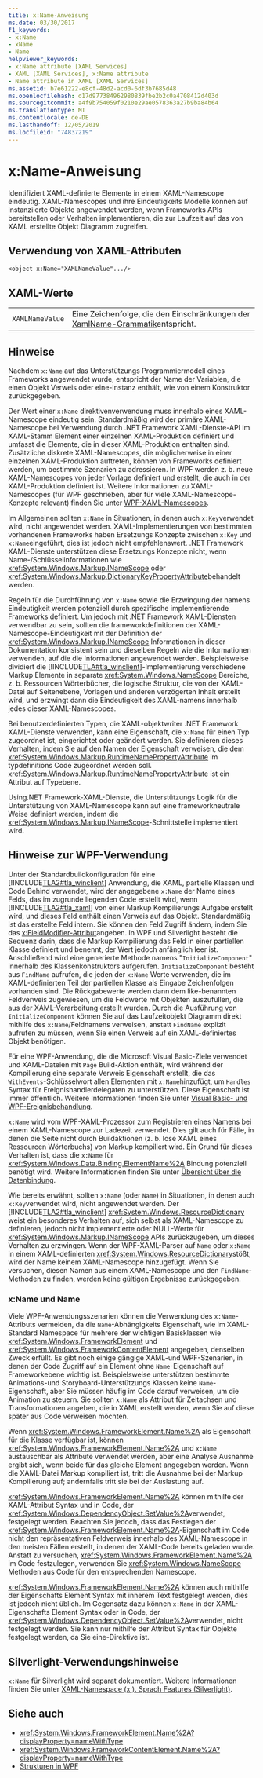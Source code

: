 ```yaml
---
title: x:Name-Anweisung
ms.date: 03/30/2017
f1_keywords:
- x:Name
- xName
- Name
helpviewer_keywords:
- x:Name attribute [XAML Services]
- XAML [XAML Services], x:Name attribute
- Name attribute in XAML [XAML Services]
ms.assetid: b7e61222-e8cf-48d2-acd0-6df3b7685d48
ms.openlocfilehash: d17d977384962980839fbe2b2c0a4708412d403d
ms.sourcegitcommit: a4f9b754059f0210e29ae0578363a27b9ba84b64
ms.translationtype: MT
ms.contentlocale: de-DE
ms.lasthandoff: 12/05/2019
ms.locfileid: "74837219"
---
```

# <a name="xname-directive"></a>x:Name-Anweisung
Identifiziert XAML-definierte Elemente in einem XAML-Namescope eindeutig. XAML-Namescopes und ihre Eindeutigkeits Modelle können auf instanziierte Objekte angewendet werden, wenn Frameworks APIs bereitstellen oder Verhalten implementieren, die zur Laufzeit auf das von XAML erstellte Objekt Diagramm zugreifen.  
  
## <a name="xaml-attribute-usage"></a>Verwendung von XAML-Attributen  
  
```xaml  
<object x:Name="XAMLNameValue".../>  
```  
  
## <a name="xaml-values"></a>XAML-Werte  
  
|||  
|-|-|  
|`XAMLNameValue`|Eine Zeichenfolge, die den Einschränkungen der [XamlName-Grammatik](xamlname-grammar.md)entspricht.|  
  
## <a name="remarks"></a>Hinweise  
 Nachdem `x:Name` auf das Unterstützungs Programmiermodell eines Frameworks angewendet wurde, entspricht der Name der Variablen, die einen Objekt Verweis oder eine-Instanz enthält, wie von einem Konstruktor zurückgegeben.  
  
 Der Wert einer `x:Name` direktivenverwendung muss innerhalb eines XAML-Namescope eindeutig sein. Standardmäßig wird der primäre XAML-Namescope bei Verwendung durch .NET Framework XAML-Dienste-API im XAML-Stamm Element einer einzelnen XAML-Produktion definiert und umfasst die Elemente, die in dieser XAML-Produktion enthalten sind. Zusätzliche diskrete XAML-Namescopes, die möglicherweise in einer einzelnen XAML-Produktion auftreten, können von Frameworks definiert werden, um bestimmte Szenarien zu adressieren. In WPF werden z. b. neue XAML-Namescopes von jeder Vorlage definiert und erstellt, die auch in der XAML-Produktion definiert ist. Weitere Informationen zu XAML-Namescopes (für WPF geschrieben, aber für viele XAML-Namescope-Konzepte relevant) finden Sie unter [WPF-XAML-Namescopes](../wpf/advanced/wpf-xaml-namescopes.md).  
  
 Im Allgemeinen sollten `x:Name` in Situationen, in denen auch `x:Key`verwendet wird, nicht angewendet werden. XAML-Implementierungen von bestimmten vorhandenen Frameworks haben Ersetzungs Konzepte zwischen `x:Key` und `x:Name`eingeführt, dies ist jedoch nicht empfehlenswert. .NET Framework XAML-Dienste unterstützen diese Ersetzungs Konzepte nicht, wenn Name-/Schlüsselinformationen wie <xref:System.Windows.Markup.INameScope> oder <xref:System.Windows.Markup.DictionaryKeyPropertyAttribute>behandelt werden.  
  
 Regeln für die Durchführung von `x:Name` sowie die Erzwingung der namens Eindeutigkeit werden potenziell durch spezifische implementierende Frameworks definiert. Um jedoch mit .NET Framework XAML-Diensten verwendbar zu sein, sollten die frameworkdefinitionen der XAML-Namescope-Eindeutigkeit mit der Definition der <xref:System.Windows.Markup.INameScope> Informationen in dieser Dokumentation konsistent sein und dieselben Regeln wie die Informationen verwenden, auf die die Informationen angewendet werden. Beispielsweise dividiert die [!INCLUDE[TLA#tla_winclient](../../../includes/tlasharptla-winclient-md.md)]-Implementierung verschiedene Markup Elemente in separate <xref:System.Windows.NameScope> Bereiche, z. b. Ressourcen Wörterbücher, die logische Struktur, die von der XAML-Datei auf Seitenebene, Vorlagen und anderen verzögerten Inhalt erstellt wird, und erzwingt dann die Eindeutigkeit des XAML-namens innerhalb jedes dieser XAML-Namescopes.  
  
 Bei benutzerdefinierten Typen, die XAML-objektwriter .NET Framework XAML-Dienste verwenden, kann eine Eigenschaft, die `x:Name` für einen Typ zugeordnet ist, eingerichtet oder geändert werden. Sie definieren dieses Verhalten, indem Sie auf den Namen der Eigenschaft verweisen, die dem <xref:System.Windows.Markup.RuntimeNamePropertyAttribute> im typdefinitions Code zugeordnet werden soll.  <xref:System.Windows.Markup.RuntimeNamePropertyAttribute> ist ein Attribut auf Typebene.  
  
 Using.NET Framework-XAML-Dienste, die Unterstützungs Logik für die Unterstützung von XAML-Namescope kann auf eine frameworkneutrale Weise definiert werden, indem die <xref:System.Windows.Markup.INameScope>-Schnittstelle implementiert wird.  
  
## <a name="wpf-usage-notes"></a>Hinweise zur WPF-Verwendung  
 Unter der Standardbuildkonfiguration für eine [!INCLUDE[TLA2#tla_winclient](../../../includes/tla2sharptla-winclient-md.md)] Anwendung, die XAML, partielle Klassen und Code Behind verwendet, wird der angegebene `x:Name` der Name eines Felds, das im zugrunde liegenden Code erstellt wird, wenn [!INCLUDE[TLA2#tla_xaml](../../../includes/tla2sharptla-xaml-md.md)] von einer Markup Kompilierungs Aufgabe erstellt wird, und dieses Feld enthält einen Verweis auf das Objekt. Standardmäßig ist das erstellte Feld intern. Sie können den Feld Zugriff ändern, indem Sie das [x:FieldModifier-Attribut](x-fieldmodifier-directive.md)angeben. In WPF und Silverlight besteht die Sequenz darin, dass die Markup Kompilierung das Feld in einer partiellen Klasse definiert und benennt, der Wert jedoch anfänglich leer ist. Anschließend wird eine generierte Methode namens "`InitializeComponent`" innerhalb des Klassenkonstruktors aufgerufen. `InitializeComponent` besteht aus `FindName` aufrufen, die jeden der `x:Name` Werte verwenden, die im XAML-definierten Teil der partiellen Klasse als Eingabe Zeichenfolgen vorhanden sind. Die Rückgabewerte werden dann dem like-benannten Feldverweis zugewiesen, um die Feldwerte mit Objekten auszufüllen, die aus der XAML-Verarbeitung erstellt wurden. Durch die Ausführung von `InitializeComponent` können Sie auf das Laufzeitobjekt Diagramm direkt mithilfe des `x:Name`/Feldnamens verweisen, anstatt `FindName` explizit aufrufen zu müssen, wenn Sie einen Verweis auf ein XAML-definiertes Objekt benötigen.  
  
 Für eine WPF-Anwendung, die die Microsoft Visual Basic-Ziele verwendet und XAML-Dateien mit `Page` Build-Aktion enthält, wird während der Kompilierung eine separate Verweis Eigenschaft erstellt, die das `WithEvents`-Schlüsselwort allen Elementen mit `x:Name`hinzufügt, um `Handles` Syntax für Ereignishandlerdelegaten zu unterstützen. Diese Eigenschaft ist immer öffentlich. Weitere Informationen finden Sie unter [Visual Basic- und WPF-Ereignisbehandlung](../wpf/advanced/visual-basic-and-wpf-event-handling.md).  
  
 `x:Name` wird vom WPF-XAML-Prozessor zum Registrieren eines Namens bei einem XAML-Namescope zur Ladezeit verwendet. Dies gilt auch für Fälle, in denen die Seite nicht durch Buildaktionen (z. b. lose XAML eines Ressourcen Wörterbuchs) von Markup kompiliert wird. Ein Grund für dieses Verhalten ist, dass die `x:Name` für <xref:System.Windows.Data.Binding.ElementName%2A> Bindung potenziell benötigt wird. Weitere Informationen finden Sie unter [Übersicht über die Datenbindung](../../desktop-wpf/data/data-binding-overview.md).  
  
 Wie bereits erwähnt, sollten `x:Name` (oder `Name`) in Situationen, in denen auch `x:Key`verwendet wird, nicht angewendet werden. Der [!INCLUDE[TLA2#tla_winclient](../../../includes/tla2sharptla-winclient-md.md)] <xref:System.Windows.ResourceDictionary> weist ein besonderes Verhalten auf, sich selbst als XAML-Namescope zu definieren, jedoch nicht implementierte oder NULL-Werte für <xref:System.Windows.Markup.INameScope> APIs zurückzugeben, um dieses Verhalten zu erzwingen. Wenn der WPF-XAML-Parser auf `Name` oder `x:Name` in einem XAML-definierten <xref:System.Windows.ResourceDictionary>stößt, wird der Name keinem XAML-Namescope hinzugefügt. Wenn Sie versuchen, diesen Namen aus einem XAML-Namescope und den `FindName`-Methoden zu finden, werden keine gültigen Ergebnisse zurückgegeben.  
  
### <a name="xname-and-name"></a>x:Name und Name  
 Viele WPF-Anwendungsszenarien können die Verwendung des `x:Name`-Attributs vermeiden, da die `Name`-Abhängigkeits Eigenschaft, wie im XAML-Standard Namespace für mehrere der wichtigen Basisklassen wie <xref:System.Windows.FrameworkElement> und <xref:System.Windows.FrameworkContentElement> angegeben, denselben Zweck erfüllt. Es gibt noch einige gängige XAML-und WPF-Szenarien, in denen der Code Zugriff auf ein Element ohne `Name`-Eigenschaft auf Frameworkebene wichtig ist. Beispielsweise unterstützen bestimmte Animations-und Storyboard-Unterstützungs Klassen keine `Name`-Eigenschaft, aber Sie müssen häufig im Code darauf verweisen, um die Animation zu steuern. Sie sollten `x:Name` als Attribut für Zeitachsen und Transformationen angeben, die in XAML erstellt werden, wenn Sie auf diese später aus Code verweisen möchten.  
  
 Wenn <xref:System.Windows.FrameworkElement.Name%2A> als Eigenschaft für die Klasse verfügbar ist, können <xref:System.Windows.FrameworkElement.Name%2A> und `x:Name` austauschbar als Attribute verwendet werden, aber eine Analyse Ausnahme ergibt sich, wenn beide für das gleiche Element angegeben werden. Wenn die XAML-Datei Markup kompiliert ist, tritt die Ausnahme bei der Markup Kompilierung auf; andernfalls tritt sie bei der Auslastung auf.  
  
 <xref:System.Windows.FrameworkElement.Name%2A> können mithilfe der XAML-Attribut Syntax und in Code, der <xref:System.Windows.DependencyObject.SetValue%2A>verwendet, festgelegt werden. Beachten Sie jedoch, dass das Festlegen der <xref:System.Windows.FrameworkElement.Name%2A>-Eigenschaft im Code nicht den repräsentativen Feldverweis innerhalb des XAML-Namescope in den meisten Fällen erstellt, in denen der XAML-Code bereits geladen wurde. Anstatt zu versuchen, <xref:System.Windows.FrameworkElement.Name%2A> im Code festzulegen, verwenden Sie <xref:System.Windows.NameScope> Methoden aus Code für den entsprechenden Namescope.  
  
 <xref:System.Windows.FrameworkElement.Name%2A> können auch mithilfe der Eigenschafts Element Syntax mit innerem Text festgelegt werden, dies ist jedoch nicht üblich. Im Gegensatz dazu können `x:Name` in der XAML-Eigenschafts Element Syntax oder in Code, der <xref:System.Windows.DependencyObject.SetValue%2A>verwendet, nicht festgelegt werden. Sie kann nur mithilfe der Attribut Syntax für Objekte festgelegt werden, da Sie eine-Direktive ist.  
  
## <a name="silverlight-usage-notes"></a>Silverlight-Verwendungshinweise  
 `x:Name` für Silverlight wird separat dokumentiert. Weitere Informationen finden Sie unter [XAML-Namespace (x:). Sprach Features (Silverlight)](https://docs.microsoft.com/previous-versions/windows/silverlight/dotnet-windows-silverlight/cc188995(v=vs.95)).  
  
## <a name="see-also"></a>Siehe auch

- <xref:System.Windows.FrameworkElement.Name%2A?displayProperty=nameWithType>
- <xref:System.Windows.FrameworkContentElement.Name%2A?displayProperty=nameWithType>
- [Strukturen in WPF](../wpf/advanced/trees-in-wpf.md)
